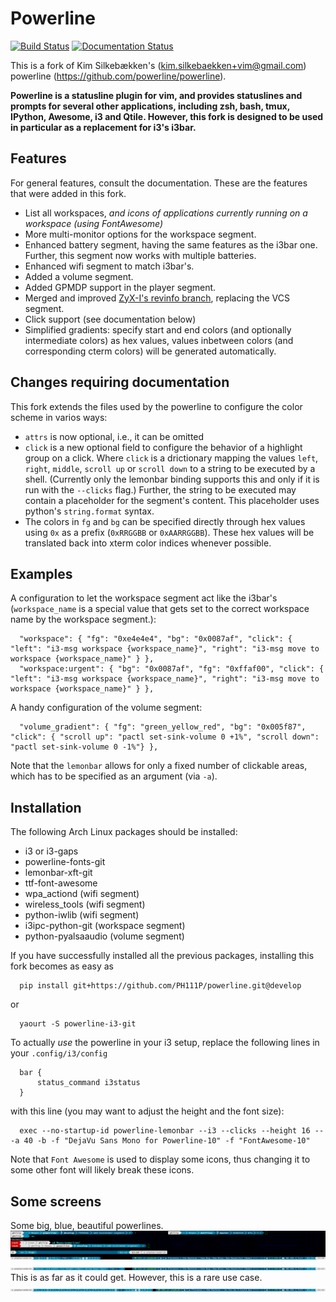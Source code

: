 Powerline
=========

[![Build Status](https://travis-ci.org/PH111P/powerline.svg?branch=develop)](https://travis-ci.org/PH111P/powerline)
[![Documentation Status](https://readthedocs.org/projects/powerline-i3/badge/?version=latest)](http://powerline-i3.readthedocs.io/en/latest/?badge=latest)


This is a fork of Kim Silkebækken's (kim.silkebaekken+vim@gmail.com) powerline
(https://github.com/powerline/powerline).

**Powerline is a statusline plugin for vim, and provides statuslines and
prompts for several other applications, including zsh, bash, tmux, IPython,
Awesome, i3 and Qtile. However, this fork is designed to be used in particular
as a replacement for i3's i3bar.**

Features
--------

For general features, consult the documentation. These are
the features that were added in this fork.

* List all workspaces, _and icons of applications currently running on a workspace (using FontAwesome)_
* More multi-monitor options for the workspace segment.
* Enhanced battery segment, having the same features as the i3bar one. Further, this segment
  now works with multiple batteries.
* Enhanced wifi segment to match i3bar's.
* Added a volume segment.
* Added GPMDP support in the player segment.
* Merged and improved [ZyX-I's revinfo branch](https://github.com/ZyX-I/powerline/tree/revinfo), replacing the VCS segment.
* Click support (see documentation below)
* Simplified gradients: specify start and end colors (and optionally intermediate colors) as hex values, values inbetween colors (and corresponding cterm colors) will be generated automatically.

Changes requiring documentation
-------------------------------

This fork extends the files used by the powerline to configure the color scheme in varios ways:
* `attrs` is now optional, i.e., it can be omitted
* `click` is a new optional field to configure the behavior of a highlight group on a click.
 Where `click` is a drictionary mapping the values `left`, `right`, `middle`, `scroll up` or `scroll down`
 to a string to be executed by a shell. (Currently only the lemonbar binding supports this and only if it is run
 with the `--clicks` flag.)
 Further, the string to be executed may contain a placeholder for the segment's content. This placeholder uses python's
 `string.format` syntax.
* The colors in `fg` and `bg` can be specified directly through hex values using `0x` as a prefix (`0xRRGGBB` or `0xAARRGGBB`). These hex values will be translated back into xterm color indices whenever possible.

Examples
--------

A configuration to let the workspace segment act like the i3bar's (`workspace_name` is a special value that gets set to the correct workspace name by the workspace segment.):

      "workspace": { "fg": "0xe4e4e4", "bg": "0x0087af", "click": { "left": "i3-msg workspace {workspace_name}", "right": "i3-msg move to workspace {workspace_name}" } },
      "workspace:urgent": { "bg": "0x0087af", "fg": "0xffaf00", "click": { "left": "i3-msg workspace {workspace_name}", "right": "i3-msg move to workspace {workspace_name}" } },

A handy configuration of the volume segment:

      "volume_gradient": { "fg": "green_yellow_red", "bg": "0x005f87", "click": { "scroll up": "pactl set-sink-volume 0 +1%", "scroll down": "pactl set-sink-volume 0 -1%"} },

Note that the `lemonbar` allows for only a fixed number of clickable areas, which has to be specified as an argument (via `-a`).

Installation
------------

The following Arch Linux packages should be installed:

* i3 or i3-gaps
* powerline-fonts-git
* lemonbar-xft-git
* ttf-font-awesome
* wpa_actiond (wifi segment)
* wireless_tools (wifi segment)
* python-iwlib (wifi segment)
* i3ipc-python-git (workspace segment)
* python-pyalsaaudio (volume segment)

If you have successfully installed all the previous packages, installing this fork becomes as easy
as

      pip install git+https://github.com/PH111P/powerline.git@develop

or

      yaourt -S powerline-i3-git


To actually _use_ the powerline in your i3 setup, replace the following lines in your `.config/i3/config`

      bar {
          status_command i3status
      }

with this line (you may want to adjust the height and the font size):

      exec --no-startup-id powerline-lemonbar --i3 --clicks --height 16 -- -a 40 -b -f "DejaVu Sans Mono for Powerline-10" -f "FontAwesome-10"

Note that ``Font Awesome`` is used to display some icons, thus changing it to some other font will likely break these icons.

Some screens
------------ 
Some big, blue, beautiful powerlines.
![Everything](https://github.com/PH111P/powerline/blob/develop/docs/source/_static/img/pl-i3demo1.png)
![Modes](https://github.com/PH111P/powerline/blob/develop/docs/source/_static/img/pl-i3demo2.png)
This is as far as it could get. However, this is a rare use case.
![Full](https://github.com/PH111P/powerline/blob/develop/docs/source/_static/img/pl-i3demo3.png)

